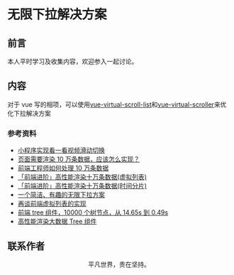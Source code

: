 # 无限下拉解决方案

## 前言

本人平时学习及收集内容，欢迎参入一起讨论。

## 内容

对于 vue 写的相项，可以使用[vue-virtual-scroll-list](https://github.com/tangbc/vue-virtual-scroll-list)和[vue-virtual-scroller](https://github.com/Akryum/vue-virtual-scroller)来优化下拉解决方案

### 参考资料

- [小程序实现看一看视频滑动切换](https://zhuanlan.zhihu.com/p/80684357)
- [页面需要渲染 10 万条数据，应该怎么实现？](https://www.cnblogs.com/ldld/p/11028179.html)
- [前端工程师如何处理 10 万条数据](https://juejin.im/post/5edf34c4f265da76e609ed00)
- [「前端进阶」高性能渲染十万条数据(虚拟列表)](https://juejin.im/post/5db684ddf265da4d495c40e5)
- [「前端进阶」高性能渲染十万条数据(时间分片)](https://juejin.im/post/5d76f469f265da039a28aff7)
- [一个简洁、有趣的无限下拉方案](https://juejin.im/post/5de5baf2518825235b095cbe)
- [再谈前端虚拟列表的实现](https://zhuanlan.zhihu.com/p/34585166)
- [前端 tree 组件，10000 个树节点，从 14.65s 到 0.49s](https://zhuanlan.zhihu.com/p/55528376)
- [高性能渲染大数据 Tree 组件](https://segmentfault.com/a/1190000021228976)

## 联系作者

<div align="center">
    <p>
        平凡世界，贵在坚持。
    </p>
    <img :src="$withBase('/about/contact.png')" />
</div>
